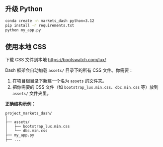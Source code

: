 ##  升级 Python
``` sh 
conda create -n markets_dash python=3.12
pip install -r requirements.txt
python my_app.py 
```

## 使用本地 CSS
下载 CSS  文件到本地
https://bootswatch.com/lux/


Dash 框架会自动加载 `assets/` 目录下的所有 CSS 文件。你需要：

1. 在项目根目录下新建一个名为 `assets` 的文件夹。
2. 把你需要的 CSS 文件（如 `bootstrap_lux.min.css`、`dbc.min.css` 等）放到 `assets/` 文件夹里。

**正确结构示例：**
```
project_markets_dash/
│
├── assets/
│   ├── bootstrap_lux.min.css
│   └── dbc.min.css
├── my_app.py
├── ...
```
